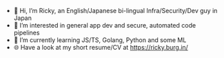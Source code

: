 - 👋 Hi, I’m Ricky, an English/Japanese bi-lingual Infra/Security/Dev guy in Japan
- 👀 I’m interested in general app dev and secure, automated code pipelines
- 🌱 I’m currently learning JS/TS, Golang, Python and some ML
- 🌐 Have a look at my short resume/CV at https://ricky.burg.in/
